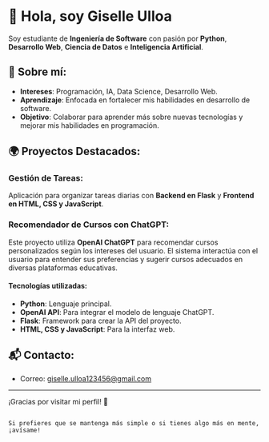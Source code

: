 # 👋 Hola, soy Giselle Ulloa

Soy estudiante de **Ingeniería de Software** con pasión por **Python**, **Desarrollo Web**, **Ciencia de Datos** e **Inteligencia Artificial**.

## 🚀 Sobre mí:
- **Intereses**: Programación, IA, Data Science, Desarrollo Web.
- **Aprendizaje**: Enfocada en fortalecer mis habilidades en desarrollo de software.
- **Objetivo**: Colaborar para aprender más sobre nuevas tecnologías y mejorar mis habilidades en programación.

## 🌍 Proyectos Destacados:
### **Gestión de Tareas**: 
Aplicación para organizar tareas diarias con **Backend en Flask** y **Frontend en HTML, CSS y JavaScript**.

### **Recomendador de Cursos con ChatGPT**:
Este proyecto utiliza **OpenAI ChatGPT** para recomendar cursos personalizados según los intereses del usuario. El sistema interactúa con el usuario para entender sus preferencias y sugerir cursos adecuados en diversas plataformas educativas.

#### Tecnologías utilizadas:
- **Python**: Lenguaje principal.
- **OpenAI API**: Para integrar el modelo de lenguaje ChatGPT.
- **Flask**: Framework para crear la API del proyecto.
- **HTML, CSS y JavaScript**: Para la interfaz web.

## 📬 Contacto:
- Correo: [giselle.ulloa123456@gmail.com](mailto:giselle.ulloa123456@gmail.com)

---

¡Gracias por visitar mi perfil! 🌟
```

Si prefieres que se mantenga más simple o si tienes algo más en mente, ¡avísame!
